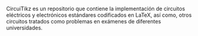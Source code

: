 CircuiTikz es un repositorio que contiene la implementación de circuitos eléctricos y electrónicos estándares codificados en LaTeX, así como, otros circuitos tratados como problemas en exámenes de diferentes universidades.
